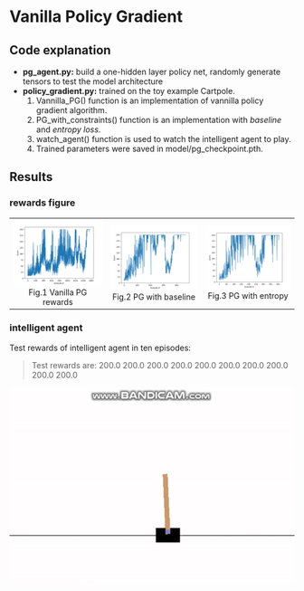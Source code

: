 # Vanilla Policy Gradient
## Code explanation 
- **pg_agent.py:** build a one-hidden layer policy net, randomly generate tensors to test the model architecture
- **policy_gradient.py:** trained on the toy example Cartpole.  
  1. Vannilla_PG() function is an implementation of vannilla policy gradient algorithm.
  2. PG_with_constraints() function is an implementation with _baseline_ and _entropy loss_. 
  3. watch_agent() function is used to watch the intelligent agent to play. 
  4. Trained parameters were saved in model/pg_checkpoint.pth.

## Results
### rewards figure
<table>
    <tr>
        <td ><center><img src="results/cartpole_rewards.png" width="300">Fig.1 Vanilla PG rewards</center></td>
        <td ><center><img src="results/cartpole_baseline.png"  width="300">Fig.2 PG with baseline</center></td>
        <td ><center><img src="results/cartpole_entropy.png"  width="300">Fig.3 PG with entropy</center></td>
    </tr>
</table>

### intelligent agent
Test rewards of intelligent agent in ten episodes:
> Test rewards are: 200.0 200.0 200.0 200.0 200.0 200.0 200.0 200.0 200.0 200.0  

![best](results/cartpole.gif) <br />


